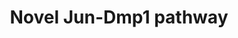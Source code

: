 ---
annotations:
- type: Pathway Ontology
  value: '"cell cycle pathway'
- type: Pathway Ontology
  value: Ras superfamily mediated signaling pathway
authors:
- AAR&Co
- MaintBot
- Lindarieswijk
- Khanspers
- Eweitz
description: Ras-Raf-MEK-ERK pathway interacting with Arf/Mdm2/p53 cell cycle pathway
  to regulate cell growth and proliferation. The signalling of a mitogen acts through
  the Ras-Raf-MEK-ERK pathway to inhibit the Rb protein and allow Myc and E2fs to
  continue into S phase and inhibits the Arf/Mdm2/p53 pathway leading to growth arrest
  or apoptosis. The Ras-Raf-MEK-ERK pathway also directly acts on the Arf/Mdm2/p53
  pathway with Dmp1 to prevent tumor formation by activating Arf. Arf inhibits Mdm2
  allowing p53 to lead the cell to growth arrest or apoptosis. This pathway is based
  on figure 7 from Sreeramaneni et al.
last-edited: 2021-05-11
organisms:
- Mus musculus
redirect_from:
- /index.php/Pathway:WP3654
- /instance/WP3654
schema-jsonld:
- '@context': https://schema.org/
  '@id': https://wikipathways.github.io/pathways/WP3654.html
  '@type': Dataset
  creator:
    '@type': Organization
    name: WikiPathways
  description: Ras-Raf-MEK-ERK pathway interacting with Arf/Mdm2/p53 cell cycle pathway
    to regulate cell growth and proliferation. The signalling of a mitogen acts through
    the Ras-Raf-MEK-ERK pathway to inhibit the Rb protein and allow Myc and E2fs to
    continue into S phase and inhibits the Arf/Mdm2/p53 pathway leading to growth
    arrest or apoptosis. The Ras-Raf-MEK-ERK pathway also directly acts on the Arf/Mdm2/p53
    pathway with Dmp1 to prevent tumor formation by activating Arf. Arf inhibits Mdm2
    allowing p53 to lead the cell to growth arrest or apoptosis. This pathway is based
    on figure 7 from Sreeramaneni et al.
  keywords:
  - Junb
  - Hras
  - Jun
  - Mdm2
  - Kras
  - Rras
  - S Phase
  - p53
  - E2f1
  - Mapk1
  - Cdk4
  - Ccnd1
  - Ets1
  - Ink4a
  - Dmp1
  - Raf1
  - Map2k1
  - Arf
  - Ets2
  - Braf
  - Myc
  - Fos
  - Growth Arrest or Apoptosis
  - Nras
  - Rb1
  - Mapk3
  - Map2k2
  - Araf
  license: CC0
  name: Novel Jun-Dmp1 pathway
seo: CreativeWork
title: Novel Jun-Dmp1 pathway
wpid: WP3654
---